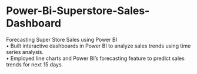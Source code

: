 # Power-Bi-Superstore-Sales-Dashboard   
Forecasting Super Store Sales using Power BI   
• Built interactive dashboards in Power BI to analyze sales trends using time series
analysis.   
• Employed line charts and Power BI’s forecasting feature to predict sales trends for
next 15 days.
